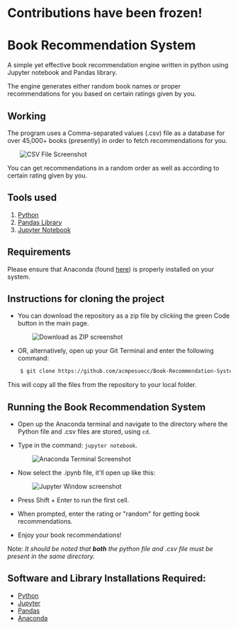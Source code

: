 # Contributions have been frozen!

# Book Recommendation System


A simple yet effective book recommendation engine written in python using Jupyter notebook and Pandas library.

The engine generates either random book names or proper recommendations for you based on certain ratings given by you.



## Working

The program uses a Comma-separated values (.csv) file as a database for over 45,000+ books (presently) in order to fetch recommendations for you.

    ![CSV File Screenshot](https://i.ibb.co/p2tbSv3/img-2.png)

You can get recommendations in a random order as well as according to certain rating given by you.

## Tools used

1. [Python](https://www.python.org)
1. [Pandas Library](https://pandas.pydata.org/)
1. [Jupyter Notebook](https://jupyter.org/install.html)

## Requirements

Please ensure that Anaconda (found [here](https://www.anaconda.com/products/individual)) is properly installed on your system.

## Instructions for cloning the project

- You can download the repository as a zip file by clicking the green Code button in the main page.


        ![Download as ZIP screenshot](https://i.ibb.co/Fg1fmXx/img-1.png)

    
-  OR, alternatively, open up your Git Terminal and enter the following command:

```bash
    $ git clone https://github.com/acmpesuecc/Book-Recommendation-System.git
```

This will copy all the files from the repository to your local folder.

## Running the Book Recommendation System


 - Open up the Anaconda terminal and navigate to the directory where the
   Python file and .csv files are stored, using ```cd```.


 - Type in the command: ```jupyter notebook```.


        ![Anaconda Terminal Screenshot](https://i.ibb.co/thbdw5f/img-3.png)


 - Now select the .ipynb file, it'll open up like this: 


        ![Jupyter Window screenshot](https://i.ibb.co/Qk1Mz3t/img-4.png)

 - Press Shift + Enter to run the first cell.


 - When prompted, enter the rating or "random" for getting book recommendations.


 - Enjoy your book recommendations!

Note: *It should be noted that **both** the python file and .csv file must be present in the same directory.*


## Software and Library Installations Required:

- [Python](https://www.python.org/downloads/)
- [Jupyter](https://jupyter.org/install.html)
- [Pandas](https://pandas.pydata.org/getting_started.html)
- [Anaconda](https://www.anaconda.com/products/individual)


